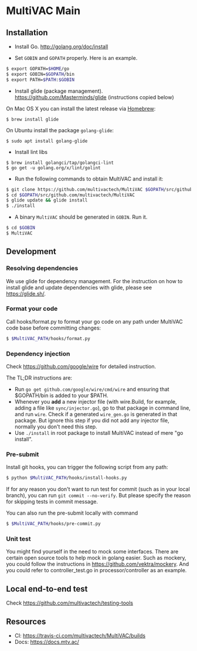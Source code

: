 # MultiVAC Main

## Installation

- Install Go. http://golang.org/doc/install

- Set `GOBIN` and `GOPATH` properly. Here is an example.

```bash
$ export GOPATH=$HOME/go
$ export GOBIN=$GOPATH/bin
$ export PATH=$PATH:$GOBIN
```

- Install glide (package management). https://github.com/Masterminds/glide (instructions copied below)

On Mac OS X you can install the latest release via [Homebrew](https://github.com/Homebrew/homebrew):

```
$ brew install glide
```

On Ubuntu install the package `golang-glide`:

```
$ sudo apt install golang-glide
```

- Install lint libs

```base
$ brew install golangci/tap/golangci-lint
$ go get -u golang.org/x/lint/golint
```

- Run the following commands to obtain MultiVAC and install it:

```bash
$ git clone https://github.com/multivactech/MultiVAC $GOPATH/src/github.com/multivactech/MultiVAC
$ cd $GOPATH/src/github.com/multivactech/MultiVAC
$ glide update && glide install
$ ./install
```

- A binary `MultiVAC` should be generated in `GOBIN`. Run it.

```bash
$ cd $GOBIN
$ MultiVAC
```

## Development

### Resolving dependencies

We use glide for dependency management. For the instruction on how to
install glide and update dependencies with glide, please see https://glide.sh/.

### Format your code

Call hooks/format.py to format your go code on any path under MultiVAC
code base before committing changes:

```bash
$ $MultiVAC_PATH/hooks/format.py
```

### Dependency injection

Check https://github.com/google/wire for detailed instruction.

The TL;DR instructions are:
- Run `go get github.com/google/wire/cmd/wire` and ensuring that $GOPATH/bin is added to your $PATH.
- Whenever you **add** a new injector file (with wire.Build, for example, adding a file like `sync/injector.go`), go
  to that package in command line, and run `wire`. Check if a generated `wire_gen.go` is generated in that package. 
  But ignore this step if you did not add any injector file, normally you don't need this step.
- Use `./install` in root package to install MultiVAC instead of mere "go install".

### Pre-submit

Install git hooks, you can trigger the following script from any path:

```bash
$ python $MultiVAC_PATH/hooks/install-hooks.py
```

If for any reason you don't want to run test for commit (such as in
your local branch), you can run `git commit --no-verify`. But please
specify the reason for skipping tests in commit message.

You can also run the pre-submit locally with command

```bash
$ $MultiVAC_PATH/hooks/pre-commit.py
```

### Unit test

You might find yourself in the need to mock some interfaces. There are certain open source tools to help mock in
golang easier. Such as mockery, you could follow the instructions in https://github.com/vektra/mockery. And you
could refer to controller_test.go in processor/controller as an example.


## Local end-to-end test

Check https://github.com/multivactech/testing-tools

## Resources

* CI: https://travis-ci.com/multivactech/MultiVAC/builds
* Docs: https://docs.mtv.ac/

